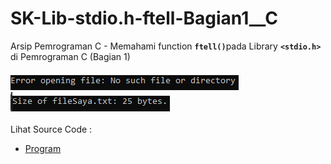 # SK-Lib-stdio.h-ftell-Bagian1__C
Arsip Pemrograman C - Memahami function <code><b>ftell()</b></code>pada Library <code><b>&lt;stdio.h></b></code> di Pemrograman C (Bagian 1)<br><br>
<img src="https://github.com/RizkyKhapidsyah/SK-Lib-stdio.h-ftell-Bagian1__C/blob/master/SK-Lib-stdio.h-ftell-Bagian1__C/x64/result/001.PNG"><br>
<img src="https://github.com/RizkyKhapidsyah/SK-Lib-stdio.h-ftell-Bagian1__C/blob/master/SK-Lib-stdio.h-ftell-Bagian1__C/x64/result/002.PNG"><br><br>
Lihat Source Code : <br>
- <a href="https://github.com/RizkyKhapidsyah/SK-Lib-stdio.h-ftell-Bagian1__C/blob/master/SK-Lib-stdio.h-ftell-Bagian1__C/Source.c">Program</a>


